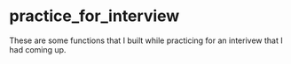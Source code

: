 # practice_for_interview

These are some functions that I built while practicing for an interivew that I had coming up.  


